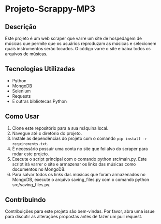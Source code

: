 # Projeto-Scrappy-MP3

## Descrição

Este projeto é um web scraper que varre um site de hospedagem de músicas que permite que os usuários reproduzam as músicas e selecionem quais instrumentos serão tocados. O código varre o site e baixa todos os arquivos de músicas.

## Tecnologias Utilizadas

- Python
- MongoDB
- Selenium
- Requests
- E outras bibliotecas Python

## Como Usar

1. Clone este repositório para a sua máquina local.
2. Navegue até o diretório do projeto.
3. Instale as dependências do projeto com o comando `pip install -r requirements.txt`.
4. É necessário possuir uma conta no site que foi alvo do scraper para rodar este projeto.
5. Execute o script principal com o comando python src/main.py. Este script irá varrer o site e armazenar os links das músicas como documentos no MongoDB.
6. Para salvar todos os links das músicas que foram armazenados no MongoDB, execute o arquivo saving_files.py com o comando python src/saving_files.py.

## Contribuindo

Contribuições para este projeto são bem-vindas. Por favor, abra uma issue para discutir as alterações propostas antes de fazer um pull request.


